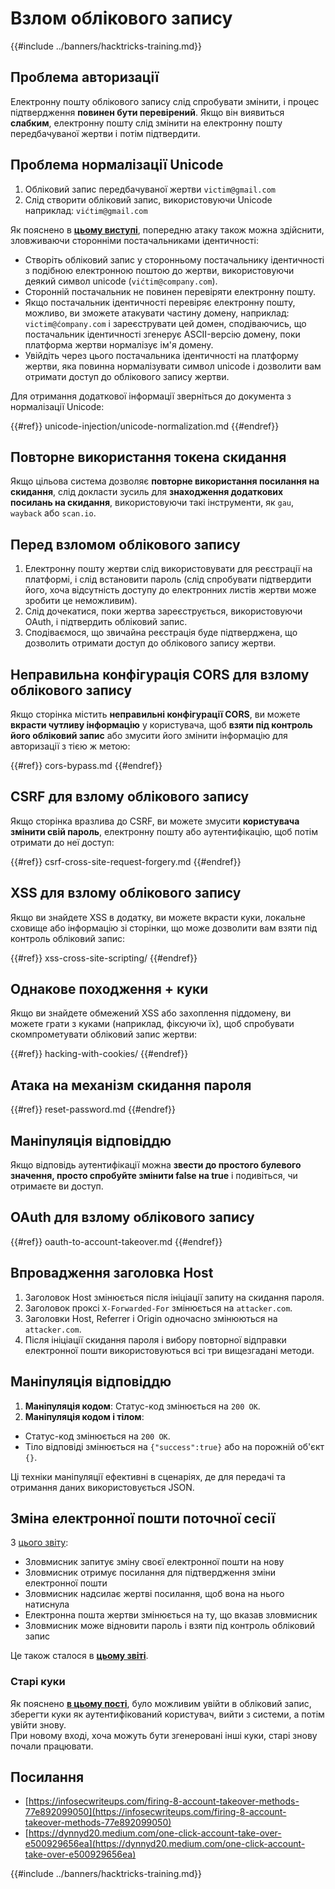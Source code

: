 # Взлом облікового запису

{{#include ../banners/hacktricks-training.md}}

## **Проблема авторизації**

Електронну пошту облікового запису слід спробувати змінити, і процес підтвердження **повинен бути перевірений**. Якщо він виявиться **слабким**, електронну пошту слід змінити на електронну пошту передбачуваної жертви і потім підтвердити.

## **Проблема нормалізації Unicode**

1. Обліковий запис передбачуваної жертви `victim@gmail.com`
2. Слід створити обліковий запис, використовуючи Unicode\
наприклад: `vićtim@gmail.com`

Як пояснено в [**цьому виступі**](https://www.youtube.com/watch?v=CiIyaZ3x49c), попередню атаку також можна здійснити, зловживаючи сторонніми постачальниками ідентичності:

- Створіть обліковий запис у сторонньому постачальнику ідентичності з подібною електронною поштою до жертви, використовуючи деякий символ unicode (`vićtim@company.com`).
- Сторонній постачальник не повинен перевіряти електронну пошту.
- Якщо постачальник ідентичності перевіряє електронну пошту, можливо, ви зможете атакувати частину домену, наприклад: `victim@ćompany.com` і зареєструвати цей домен, сподіваючись, що постачальник ідентичності згенерує ASCII-версію домену, поки платформа жертви нормалізує ім'я домену.
- Увійдіть через цього постачальника ідентичності на платформу жертви, яка повинна нормалізувати символ unicode і дозволити вам отримати доступ до облікового запису жертви.

Для отримання додаткової інформації зверніться до документа з нормалізації Unicode:

{{#ref}}
unicode-injection/unicode-normalization.md
{{#endref}}

## **Повторне використання токена скидання**

Якщо цільова система дозволяє **повторне використання посилання на скидання**, слід докласти зусиль для **знаходження додаткових посилань на скидання**, використовуючи такі інструменти, як `gau`, `wayback` або `scan.io`.

## **Перед взломом облікового запису**

1. Електронну пошту жертви слід використовувати для реєстрації на платформі, і слід встановити пароль (слід спробувати підтвердити його, хоча відсутність доступу до електронних листів жертви може зробити це неможливим).
2. Слід дочекатися, поки жертва зареєструється, використовуючи OAuth, і підтвердить обліковий запис.
3. Сподіваємося, що звичайна реєстрація буде підтверджена, що дозволить отримати доступ до облікового запису жертви.

## **Неправильна конфігурація CORS для взлому облікового запису**

Якщо сторінка містить **неправильні конфігурації CORS**, ви можете **вкрасти чутливу інформацію** у користувача, щоб **взяти під контроль його обліковий запис** або змусити його змінити інформацію для авторизації з тією ж метою:

{{#ref}}
cors-bypass.md
{{#endref}}

## **CSRF для взлому облікового запису**

Якщо сторінка вразлива до CSRF, ви можете змусити **користувача змінити свій пароль**, електронну пошту або аутентифікацію, щоб потім отримати до неї доступ:

{{#ref}}
csrf-cross-site-request-forgery.md
{{#endref}}

## **XSS для взлому облікового запису**

Якщо ви знайдете XSS в додатку, ви можете вкрасти куки, локальне сховище або інформацію зі сторінки, що може дозволити вам взяти під контроль обліковий запис:

{{#ref}}
xss-cross-site-scripting/
{{#endref}}

## **Однакове походження + куки**

Якщо ви знайдете обмежений XSS або захоплення піддомену, ви можете грати з куками (наприклад, фіксуючи їх), щоб спробувати скомпрометувати обліковий запис жертви:

{{#ref}}
hacking-with-cookies/
{{#endref}}

## **Атака на механізм скидання пароля**

{{#ref}}
reset-password.md
{{#endref}}

## **Маніпуляція відповіддю**

Якщо відповідь аутентифікації можна **звести до простого булевого значення, просто спробуйте змінити false на true** і подивіться, чи отримаєте ви доступ.

## OAuth для взлому облікового запису

{{#ref}}
oauth-to-account-takeover.md
{{#endref}}

## Впровадження заголовка Host

1. Заголовок Host змінюється після ініціації запиту на скидання пароля.
2. Заголовок проксі `X-Forwarded-For` змінюється на `attacker.com`.
3. Заголовки Host, Referrer і Origin одночасно змінюються на `attacker.com`.
4. Після ініціації скидання пароля і вибору повторної відправки електронної пошти використовуються всі три вищезгадані методи.

## Маніпуляція відповіддю

1. **Маніпуляція кодом**: Статус-код змінюється на `200 OK`.
2. **Маніпуляція кодом і тілом**:
- Статус-код змінюється на `200 OK`.
- Тіло відповіді змінюється на `{"success":true}` або на порожній об'єкт `{}`.

Ці техніки маніпуляції ефективні в сценаріях, де для передачі та отримання даних використовується JSON.

## Зміна електронної пошти поточної сесії

З [цього звіту](https://dynnyd20.medium.com/one-click-account-take-over-e500929656ea):

- Зловмисник запитує зміну своєї електронної пошти на нову
- Зловмисник отримує посилання для підтвердження зміни електронної пошти
- Зловмисник надсилає жертві посилання, щоб вона на нього натиснула
- Електронна пошта жертви змінюється на ту, що вказав зловмисник
- Зловмисник може відновити пароль і взяти під контроль обліковий запис

Це також сталося в [**цьому звіті**](https://dynnyd20.medium.com/one-click-account-take-over-e500929656ea).

### Старі куки

Як пояснено [**в цьому пості**](https://medium.com/@niraj1mahajan/uncovering-the-hidden-vulnerability-how-i-found-an-authentication-bypass-on-shopifys-exchange-cc2729ea31a9), було можливим увійти в обліковий запис, зберегти куки як аутентифікований користувач, вийти з системи, а потім увійти знову.\
При новому вході, хоча можуть бути згенеровані інші куки, старі знову почали працювати.

## Посилання

- [https://infosecwriteups.com/firing-8-account-takeover-methods-77e892099050](https://infosecwriteups.com/firing-8-account-takeover-methods-77e892099050)
- [https://dynnyd20.medium.com/one-click-account-take-over-e500929656ea](https://dynnyd20.medium.com/one-click-account-take-over-e500929656ea)

{{#include ../banners/hacktricks-training.md}}
